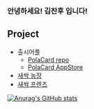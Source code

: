 ### 안녕하세요! 김찬후 입니다!
## Project
- 출시어플
  - [PolaCard repo](https://github.com/ChaNoo97/PolaCard.git)
  - [PolaCard AppStore](https://apps.apple.com/kr/app/polacard/id1596845579)
- [새싹 농장](https://github.com/ChaNoo97/SeSACFriends.git)
- [새싹 프렌즈](https://github.com/ChaNoo97/SeSACFriends.git)


[![Anurag's GitHub stats](https://github-readme-stats.vercel.app/api?username=ChaNoo97)](https://github.com/anuraghazra/github-readme-stats)

